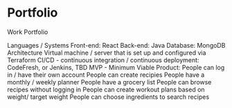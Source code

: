 # Portfolio
Work Portfolio

Languages / Systems
Front-end: React
Back-end: Java
Database: MongoDB
Architecture
Virtual machine / server that is set up and configured via Terraform
CI/CD - continuous integration / continuous deployment: CodeFresh, or Jenkins, TBD
MVP - Minimum Viable Product:
People can log in / have their own account
People can create recipies
People have a monthly / weekly planner
People have a grocery list
People can browse recipes without logging in
People can create workout plans based on weight/ target weight
People can choose ingredients to search recipes
